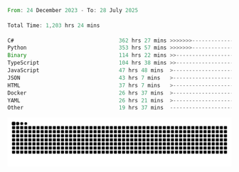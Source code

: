<!--START_SECTION:waka-->

```rust
From: 24 December 2023 - To: 28 July 2025

Total Time: 1,203 hrs 24 mins

C#                                 362 hrs 27 mins >>>>>>>------------------   29.64 %
Python                             353 hrs 57 mins >>>>>>>------------------   28.94 %
Binary                             114 hrs 22 mins >>-----------------------   09.35 %
TypeScript                         104 hrs 38 mins >>-----------------------   08.56 %
JavaScript                         47 hrs 48 mins  >------------------------   03.91 %
JSON                               43 hrs 7 mins   >------------------------   03.53 %
HTML                               37 hrs 7 mins   >------------------------   03.04 %
Docker                             26 hrs 37 mins  >------------------------   02.18 %
YAML                               26 hrs 21 mins  >------------------------   02.16 %
Other                              19 hrs 37 mins  -------------------------   01.61 %
```

<!--END_SECTION:waka-->


<picture>
  <source media="(prefers-color-scheme: dark)" srcset="https://raw.githubusercontent.com/jeerawut97/jeerawut97/output/github-contribution-grid-snake.svg">
  <img alt="github contribution grid snake animation" src="https://raw.githubusercontent.com/jeerawut97/jeerawut97/output/github-contribution-grid-snake.svg">
</picture>
